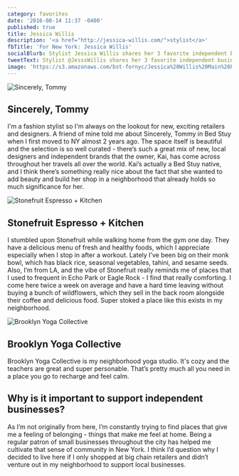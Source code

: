 ```yaml
---
category: favorites
date: '2016-08-14 11:37 -0400'
published: true
title: Jessica Willis
description: '<a href="http://jessica-willis.com/">stylist</a>'
fbTitle: 'For New York: Jessica Willis'
socialBlurb: Stylist Jessica Willis shares her 3 favorite independent businesses in NYC
tweetText: Stylist @JesssWillis shares her 3 favorite independent businesses in NYC
image: 'https://s3.amazonaws.com/bst-fornyc/Jessica%20Willis%20Main%20Portrait.jpg'
---
```

![Sincerely, Tommy](https://s3.amazonaws.com/bst-fornyc/Jessica%20Willis%20Sincerely%20Tommy.jpg)
## Sincerely, Tommy
I'm a fashion stylist so I'm always on the lookout for new, exciting retailers and designers. A friend of mine told me about Sincerely, Tommy in Bed Stuy when I first moved to NY almost 2 years ago. The space itself is beautiful and the selection is so well curated - there’s such a great mix of new, local designers and independent brands that the owner, Kai, has come across throughout her travels all over the world. Kai’s actually a Bed Stuy native, and I think there’s something really nice about the fact that she wanted to add beauty and build her shop in a neighborhood that already holds so much significance for her.  

![Stonefruit Espresso + Kitchen](https://s3.amazonaws.com/bst-fornyc/Jessica%20Willis%20Stonefruit.jpg)
## Stonefruit Espresso + Kitchen
I stumbled upon Stonefruit while walking home from the gym one day. They have a delicious menu of fresh and healthy foods, which I appreciate especially when I stop in after a workout. Lately I’ve been big on their monk bowl, which has black rice, seasonal vegetables, tahini, and sesame seeds. Also, I’m from LA, and the vibe of Stonefruit really reminds me of places that I used to frequent in Echo Park or Eagle Rock - I find that really comforting. I come here twice a week on average and have a hard time leaving without buying a bunch of wildflowers, which they sell in the back room alongside their coffee and delicious food. Super stoked a place like this exists in my neighborhood.

![Brooklyn Yoga Collective](https://s3.amazonaws.com/bst-fornyc/Jessica%20Willis%20Brooklyn%20Yoga%20Collective.jpg)
## Brooklyn Yoga Collective
Brooklyn Yoga Collective is my neighborhood yoga studio. It's cozy and the teachers are great and super personable. That’s pretty much all you need in a place you go to recharge and feel calm. 
 
## Why is it important to support independent businesses?
As I’m not originally from here, I’m constantly trying to find places that give me a feeling of belonging - things that make me feel at home. Being a regular patron of small businesses throughout the city has helped me cultivate that sense of community in New York. I think I’d question why I decided to live here if I only shopped at big chain retailers and didn’t venture out in my neighborhood to support local businesses.
